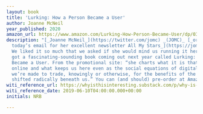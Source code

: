 ```yaml
---
layout: book
title: 'Lurking: How a Person Became a User'
author: Joanne McNeil
year_published: 2020
amazon_url: https://www.amazon.com/Lurking-How-Person-Became-User/dp/0374194335/ref=as_li_ss_tl?keywords=lurking&qid=1577196679&sr=8-1&linkCode=ll1&tag=noahbrierdotc-20&linkId=0bd1f7a435fc90e985f388a505e725dd&language=en_US
description: "[_Joanne McNeil_](https://twitter.com/jomc) _(JOMC)_ [_originally wrote
  today’s email for her excellent newsletter All My Stars_](https://jomc.substack.com/p/cayce-and-case)_.
  We liked it so much that we asked if she would mind us running it here. Joanne’s
  got a fascinating-sounding book coming out next year called Lurking: How a Person
  Became a User. From the promotional site: “she charts what it is that brought people
  online and what keeps us here even as the social equations of digital life—what
  we’re made to trade, knowingly or otherwise, for the benefits of the internet—have
  shifted radically beneath us.” You can (and should) pre-order at Amazon._"
witi_reference_url: https://whyisthisinteresting.substack.com/p/why-is-this-interesting-the-william
witi_reference_date: 2019-06-10T04:00:00.000+00:00
initials: NRB

---
```

